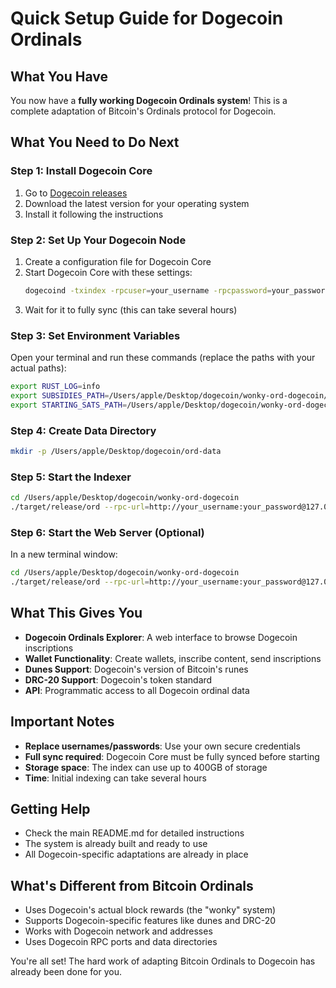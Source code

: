 # Quick Setup Guide for Dogecoin Ordinals

## What You Have
You now have a **fully working Dogecoin Ordinals system**! This is a complete adaptation of Bitcoin's Ordinals protocol for Dogecoin.

## What You Need to Do Next

### Step 1: Install Dogecoin Core
1. Go to [Dogecoin releases](https://github.com/dogecoin/dogecoin/releases)
2. Download the latest version for your operating system
3. Install it following the instructions

### Step 2: Set Up Your Dogecoin Node
1. Create a configuration file for Dogecoin Core
2. Start Dogecoin Core with these settings:
   ```bash
   dogecoind -txindex -rpcuser=your_username -rpcpassword=your_password -rpcport=22555 -rpcallowip=0.0.0.0/0 -rpcbind=127.0.0.1
   ```
3. Wait for it to fully sync (this can take several hours)

### Step 3: Set Environment Variables
Open your terminal and run these commands (replace the paths with your actual paths):
```bash
export RUST_LOG=info
export SUBSIDIES_PATH=/Users/apple/Desktop/dogecoin/wonky-ord-dogecoin/subsidies.json
export STARTING_SATS_PATH=/Users/apple/Desktop/dogecoin/wonky-ord-dogecoin/starting_sats.json
```

### Step 4: Create Data Directory
```bash
mkdir -p /Users/apple/Desktop/dogecoin/ord-data
```

### Step 5: Start the Indexer
```bash
cd /Users/apple/Desktop/dogecoin/wonky-ord-dogecoin
./target/release/ord --rpc-url=http://your_username:your_password@127.0.0.1:22555 --data-dir=/Users/apple/Desktop/dogecoin/ord-data --nr-parallel-requests=16 --first-inscription-height=4609723 --first-dune-height=5084000 --index-dunes --index-transactions --index-drc20 index
```

### Step 6: Start the Web Server (Optional)
In a new terminal window:
```bash
cd /Users/apple/Desktop/dogecoin/wonky-ord-dogecoin
./target/release/ord --rpc-url=http://your_username:your_password@127.0.0.1:22555 --data-dir=/Users/apple/Desktop/dogecoin/ord-data --nr-parallel-requests=16 --first-inscription-height=4609723 --first-dune-height=5084000 --index-dunes --index-transactions --index-drc20 server
```

## What This Gives You
- **Dogecoin Ordinals Explorer**: A web interface to browse Dogecoin inscriptions
- **Wallet Functionality**: Create wallets, inscribe content, send inscriptions
- **Dunes Support**: Dogecoin's version of Bitcoin's runes
- **DRC-20 Support**: Dogecoin's token standard
- **API**: Programmatic access to all Dogecoin ordinal data

## Important Notes
- **Replace usernames/passwords**: Use your own secure credentials
- **Full sync required**: Dogecoin Core must be fully synced before starting
- **Storage space**: The index can use up to 400GB of storage
- **Time**: Initial indexing can take several hours

## Getting Help
- Check the main README.md for detailed instructions
- The system is already built and ready to use
- All Dogecoin-specific adaptations are already in place

## What's Different from Bitcoin Ordinals
- Uses Dogecoin's actual block rewards (the "wonky" system)
- Supports Dogecoin-specific features like dunes and DRC-20
- Works with Dogecoin network and addresses
- Uses Dogecoin RPC ports and data directories

You're all set! The hard work of adapting Bitcoin Ordinals to Dogecoin has already been done for you.
